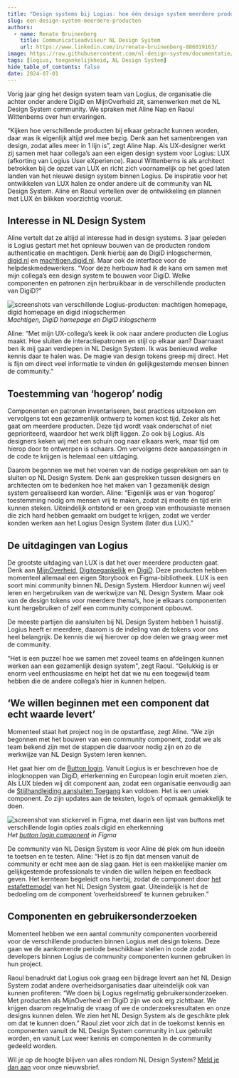 ```yaml
---
title: "Design systems bij Logius: hoe één design system meerdere producten ondersteunt"
slug: een-design-system-meerdere-producten
authors:
  - name: Renate Bruinenberg
    title: Communicatieadviseur NL Design System
    url: https://www.linkedin.com/in/renate-bruinenberg-886019163/
image: https://raw.githubusercontent.com/nl-design-system/documentatie/assets/blog_een-product.png
tags: [logius, toegankelijkheid, NL Design System]
hide_table_of_contents: false
date: 2024-07-01
---
```


Vorig jaar ging het design system team van Logius, de organisatie die achter onder andere DigiD en MijnOverheid zit, samenwerken met de NL Design System community. We spraken met Aline Nap en Raoul Wittenberns over hun ervaringen.

“Kijken hoe verschillende producten bij elkaar gebracht kunnen worden, daar was ik eigenlijk altijd wel mee bezig. Denk aan het samenbrengen van design, zodat alles meer in 1 lijn is”, zegt Aline Nap. Als UX-designer werkt zij samen met haar collega’s aan een eigen design system voor Logius: LUX (afkorting van Logius User eXperience). Raoul Wittenberns is als architect betrokken bij de opzet van LUX en richt zich voornamelijk op het goed laten landen van het nieuwe design system binnen Logius. De inspiratie voor het ontwikkelen van LUX halen ze onder andere uit de community van NL Design System. Aline en Raoul vertellen over de ontwikkeling en plannen met LUX én blikken voorzichtig vooruit.

## Interesse in NL Design System

Aline vertelt dat ze altijd al interesse had in design systems. 3 jaar geleden is Logius gestart met het opnieuw bouwen van de producten rondom authenticatie en machtigen. Denk hierbij aan de DigiD inlogschermen, [digid.nl](https://digid.nl) en [machtigen.digid.nl](https://machtigen.digid.nl). Maar ook de interface voor de helpdeskmedewerkers. “Voor deze herbouw had ik de kans om samen met mijn collega’s een design system te bouwen voor DigiD. Welke componenten en patronen zijn herbruikbaar in de verschillende producten van DigiD?”

![screenshots van verschillende Logius-producten: machtigen homepage, digid homepage en digid inlogschermen](https://raw.githubusercontent.com/nl-design-system/documentatie/assets/logius-producten.png) _Machtigen, DigiD homepage en DigiD inlogscherm_

Aline: “Met mijn UX-collega’s keek ik ook naar andere producten die Logius maakt. Hoe sluiten de interactiepatronen en stijl op elkaar aan? Daarnaast ben ik mij gaan verdiepen in NL Design System. Ik was benieuwd welke kennis daar te halen was. De magie van design tokens greep mij direct. Het is fijn om direct veel informatie te vinden én gelijkgestemde mensen binnen de community.”

## Toestemming van ‘hogerop’ nodig

Componenten en patronen inventariseren, best practices uitzoeken om vervolgens tot een gezamenlijk ontwerp te komen kost tijd. Zeker als het gaat om meerdere producten. Deze tijd wordt vaak onderschat of niet geprioriteerd, waardoor het werk blijft liggen. Zo ook bij Logius. Als designers keken wij met een schuin oog naar elkaars werk, maar tijd om hierop door te ontwerpen is schaars. Om vervolgens deze aanpassingen in de code te krijgen is helemaal een uitdaging.

Daarom begonnen we met het voeren van de nodige gesprekken om aan te sluiten op NL Design System. Denk aan gesprekken tussen designers en architecten om te bedenken hoe het maken van 1 gezamenlijk design system gerealiseerd kan worden. Aline: “Eigenlijk was er van ‘hogerop’ toestemming nodig om mensen vrij te maken, zodat zij moeite én tijd erin kunnen steken. Uiteindelijk ontstond er een groep van enthousiaste mensen die zich hard hebben gemaakt om budget te krijgen, zodat we verder konden werken aan het Logius Design System (later dus LUX).”

## De uitdagingen van Logius

De grootste uitdaging van LUX is dat het over meerdere producten gaat. Denk aan [MijnOverheid](https://mijn.overheid.nl), [Digitoegankelijk](https://digitoegankelijkl.nl) en [DigiD](https://digid.nl). Deze producten hebben momenteel allemaal een eigen Storybook en Figma-bibliotheek. LUX is een soort mini community binnen NL Design System. Hierdoor kunnen wij veel leren en hergebruiken van de werkwijze van NL Design System. Maar ook van de design tokens voor meerdere thema’s, hoe je elkaars componenten kunt hergebruiken of zelf een community component opbouwt.

De meeste partijen die aansluiten bij NL Design System hebben 1 huisstijl. Logius heeft er meerdere, daarom is de indeling van de tokens voor ons heel belangrijk. De kennis die wij hierover op doe delen we graag weer met de community.

“Het is een puzzel hoe we samen met zoveel teams en afdelingen kunnen werken aan een gezamenlijk design system", zegt Raoul. “Gelukkig is er enorm veel enthousiasme en helpt het dat we nu een toegewijd team hebben die de andere collega’s hier in kunnen helpen.

## ‘We willen beginnen met een component dat echt waarde levert’

Momenteel staat het project nog in de opstartfase, zegt Aline. “We zijn begonnen met het bouwen van een community component, zodat we als team bekend zijn met de stappen die daarvoor nodig zijn en zo de werkwijze van NL Design System leren kennen.

Het gaat hier om de [Button login](https://nl-design-system.github.io/lux/?path=/docs/web-components-button-login--docs). Vanuit Logius is er beschreven hoe de inlogknoppen van DigiD, eHerkenning en European login eruit moeten zien. Als LUX bieden wij dit component aan, zodat een organisatie eenvoudig aan de [Stijlhandleiding aansluiten Toegang](https://www.logius.nl/domeinen/toegang/stijlhandleiding-aansluiten-toegang) kan voldoen. Het is een uniek component. Zo zijn updates aan de teksten, logo’s of opmaak gemakkelijk te doen.

![screenshot van stickervel in Figma, met daarin een lijst van buttons met verschillende login opties zoals digid en eherkenning](https://raw.githubusercontent.com/nl-design-system/documentatie/assets/digid-stickervel.png) _Het [button login component](https://nl-design-system.github.io/lux/?path=/docs/web-components-button-login--docs) in Figma_

De community van NL Design System is voor Aline dé plek om hun ideeën te toetsen en te testen. Aline: “Het is zo fijn dat mensen vanuit de community er echt mee aan de slag gaan. Het is een makkelijke manier om gelijkgestemde professionals te vinden die willen helpen en feedback geven. Het kernteam begeleidt ons hierbij, zodat de component door [het estafettemodel](/handboek/estafettemodel) van het NL Design System gaat. Uiteindelijk is het de bedoeling om de component ‘overheidsbreed’ te kunnen gebruiken.”

## Componenten en gebruikersonderzoeken

Momenteel hebben we een aantal community componenten voorbereid voor de verschillende producten binnen Logius met design tokens. Deze gaan we de aankomende periode beschikbaar stellen in code zodat developers binnen Logius de community componenten kunnen gebruiken in hun project.

Raoul benadrukt dat Logius ook graag een bijdrage levert aan het NL Design System zodat andere overheidsorganisaties daar uiteindelijk ook van kunnen profiteren: “We doen bij Logius regelmatig gebruikersonderzoeken. Met producten als MijnOverheid en DigiD zijn we ook erg zichtbaar. We krijgen daarom regelmatig de vraag of we de onderzoeksresultaten en onze designs kunnen delen. We zien het NL Design System als de geschikte plek om dat te kunnen doen.” Raoul ziet voor zich dat in de toekomst kennis en componenten vanuit de NL Design System community in Lux gebruikt worden, en vanuit Lux weer kennis en componenten in de community gedeeld worden.

Wil je op de hoogte blijven van alles rondom NL Design System? [Meld je dan aan](/project/blijf-op-de-hoogte#nieuwsbrief) voor onze nieuwsbrief.
